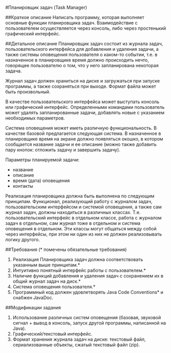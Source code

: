 #Планировщик задач (Task Manager)

##Краткое описание
Написать программу, которая выполняет основные функции планировщика задач. Взаимодействие с пользователем осуществляется через консоль, либо через простенький графический интерфейс.
    
##Детальное описание
Планировщик задач состоит из журнала задач, пользовательского интерфейса для добавления и удаления задачи, а также системы оповещения пользователя о каком-то событии, т.е. в назначенное в планировщике время должно происходить нечто, говорящее пользователю о том, что у него запланирована некоторая задача.

Журнал задач должен храниться на диске и загружаться при запуске программы, а также сохраняться при выходе. Формат файла может быть произвольный.
    
В качестве пользовательского интерфейса может выступать консоль или графический интерфейс. Определенными командами пользователь может удалять запланированные задачи, добавлять новые с указанием необходимых параметров.
    
Система оповещения может иметь различную функциональность. В качестве базовой предлагается следующая система. В назначенное в планировщике время на экране должно появляться окошко, в котором сообщается название задачи и ее описание (можно также добавить пару кнопок: отложить задачу и завершить задачу).

Параметры планируемой задачи:
- название
- описание
- время (дата) оповещения
- контакты

Реализация планировщика должна быть выполнена по следующим принципам. Функционал, реализующий работу с журналом задач, пользовательским интерфейсом и системой оповещения, а также сам журнал задач, должны находиться в различных классах. Т.е. пользовательский интерфейс в отдельном классе, работа с журналом задач в отдельном, сам журнал тоже в отдельном и система оповещения в отдельном. Эти классы могут общаться между собой через интерфейсы, при этом ни один из них не должен реализовывать логику другого.

##Требования
(* помечены обязательные требования)

1. Реализация Планировщика задач должна соответствовать указанным выше принципам.*
2. Интуитивно понятный интерфейс работы с пользователем.*
3. Наличие функций добавления и удаления задач с сохранением их в общий журнал задач на диск.*
4. Система оповещения пользователя.*
5. Программный код должен удовлетворять Java Code Conventions* и снабжен JavaDoc.

##Модификации задания
1. Использование различных систем оповещения (базовая, звуковой сигнал + вывод в консоль, запуск другой программы, написанной на Java).
2. Графический/текстовый интерфейс.
3. Формат хранения журнала задач на диске: текстовый файл, сериализованные объекты, сжатый текстовый файл (zip).
